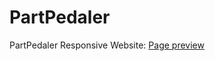 # PartPedaler
 PartPedaler Responsive Website: <a href="https://semih5.github.io/PartPedaler/index.html">Page preview</a> </br>
